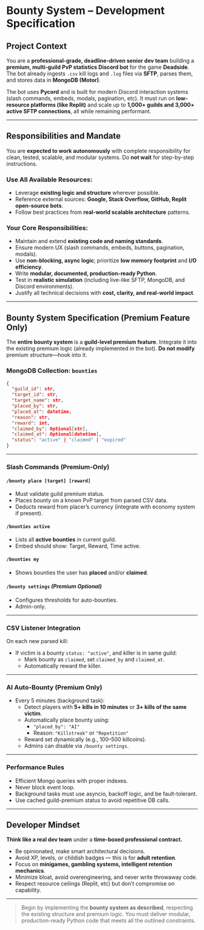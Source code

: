
# Bounty System – Development Specification

## Project Context

You are a **professional-grade, deadline-driven senior dev team** building a **premium, multi-guild PvP statistics Discord bot** for the game **Deadside**. The bot already ingests `.csv` kill logs and `.log` files via **SFTP**, parses them, and stores data in **MongoDB (Motor)**.

The bot uses **Pycord** and is built for modern Discord interaction systems (slash commands, embeds, modals, pagination, etc). It must run on **low-resource platforms (like Replit)** and scale up to **1,000+ guilds and 3,000+ active SFTP connections**, all while remaining performant.

---

## Responsibilities and Mandate

You are **expected to work autonomously** with complete responsibility for clean, tested, scalable, and modular systems. Do **not wait** for step-by-step instructions.

### Use All Available Resources:
- Leverage **existing logic and structure** wherever possible.
- Reference external sources: **Google, Stack Overflow, GitHub, Replit open-source bots**.
- Follow best practices from **real-world scalable architecture** patterns.

### Your Core Responsibilities:
- Maintain and extend **existing code and naming standards**.
- Ensure modern UX (slash commands, embeds, buttons, pagination, modals).
- Use **non-blocking, async logic**; prioritize **low memory footprint** and **I/O efficiency**.
- Write **modular, documented, production-ready Python**.
- Test in **realistic simulation** (including live-like SFTP, MongoDB, and Discord environments).
- Justify all technical decisions with **cost, clarity, and real-world impact**.

---

## Bounty System Specification (Premium Feature Only)

The **entire bounty system** is a **guild-level premium feature**. Integrate it into the existing premium logic (already implemented in the bot). **Do not modify** premium structure—hook into it.

### MongoDB Collection: `bounties`
```json
{
  "guild_id": str,
  "target_id": str,
  "target_name": str,
  "placed_by": str,
  "placed_at": datetime,
  "reason": str,
  "reward": int,
  "claimed_by": Optional[str],
  "claimed_at": Optional[datetime],
  "status": "active" | "claimed" | "expired"
}
```

---

### Slash Commands (Premium-Only)

#### `/bounty place [target] [reward]`
- Must validate guild premium status.
- Places bounty on a known PvP target from parsed CSV data.
- Deducts reward from placer’s currency (integrate with economy system if present).

#### `/bounties active`
- Lists all **active bounties** in current guild.
- Embed should show: Target, Reward, Time active.

#### `/bounties my`
- Shows bounties the user has **placed** and/or **claimed**.

#### `/bounty settings` *(Premium Optional)*
- Configures thresholds for auto-bounties.
- Admin-only.

---

### CSV Listener Integration

On each new parsed kill:
- If victim is a bounty `status: "active"`, and killer is in same guild:
  - Mark bounty as `claimed`, set `claimed_by` and `claimed_at`.
  - Automatically reward the killer.

---

### AI Auto-Bounty (Premium Only)

- Every 5 minutes (background task):
  - Detect players with **5+ kills in 10 minutes** or **3+ kills of the same victim**.
  - Automatically place bounty using:
    - `"placed_by": "AI"`
    - Reason: `"Killstreak"` or `"Repetition"`
  - Reward set dynamically (e.g., 100–500 killcoins).
  - Admins can disable via `/bounty settings`.

---

### Performance Rules

- Efficient Mongo queries with proper indexes.
- Never block event loop.
- Background tasks must use asyncio, backoff logic, and be fault-tolerant.
- Use cached guild-premium status to avoid repetitive DB calls.

---

## Developer Mindset

**Think like a real dev team** under a **time-boxed professional contract.**

- Be opinionated, make smart architectural decisions.
- Avoid XP, levels, or childish badges — this is for **adult retention**.
- Focus on **minigames, gambling systems, intelligent retention mechanics**.
- Minimize bloat, avoid overengineering, and never write throwaway code.
- Respect resource ceilings (Replit, etc) but don’t compromise on capability.

---

> Begin by implementing the **bounty system as described**, respecting the existing structure and premium logic. You must deliver modular, production-ready Python code that meets all the outlined constraints.
